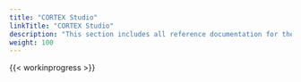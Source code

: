 ```yaml
---
title: "CORTEX Studio"
linkTitle: "CORTEX Studio"
description: "This section includes all reference documentation for the logs generated by {{% ctx %}} Studio."
weight: 100
---
```


{{< workinprogress >}}
